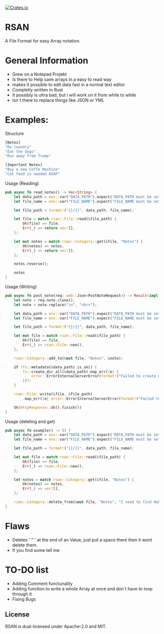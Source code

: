 [![Crates.io](https://shields.io/crates/v/rsan)](https://crates.io/crates/rsan)

# RSAN
A File Format for easy Array notation.

# General Information
  - Grew on a Notepad Projekt
  - Is there to Help save arrays in a easy to read way
  - makes it possible to edit data fast in a normal text editor
  - Completly written in Rust
  - It possibly is ultra bad, but i will work on it from while to while
  - Isn´t there to replace things like JSON or YML

# Examples:
Structure
```rust
[Notes]
"Do laundry"
"Eat the dogs"
"Run away from Trump"

[Important Notes]
"Buy a new Coffe Machine"
"Cat food is needed ASAP"

```

Usage (Reading)
```rust
pub async fn read_notes() -> Vec<String> {
    let data_path = env::var("DATA_PATH").expect("DATA_PATH must be set");
    let file_name = env::var("FILE_NAME").expect("FILE_NAME must be set");

    let file_path = format!("{}/{}", data_path, file_name);

    let file = match rsan::File::read(&file_path) {
        Ok(file) => file,
        Err(_) => return vec![],
    };

    let mut notes = match rsan::Category::get(&file, "Notes") {
        Ok(notes) => notes,
        Err(_) => return vec![],
    };

    notes.reverse();

    notes
}
 ```

Usage (Writing)
```rust 
pub async fn post_note(req: web::Json<PostNoteRequest>) -> Result<impl Responder, error::Error> {
    let note = req.note.clone();
    let note = note.replace("\n", "<br>");

    let data_path = env::var("DATA_PATH").expect("DATA_PATH must be set");
    let file_name = env::var("FILE_NAME").expect("FILE_NAME must be set");

    let file_path = format!("{}/{}", data_path, file_name);

    let mut file = match rsan::File::read(&file_path) {
        Ok(file) => file,
        Err(_) => rsan::File::new(),
    };

    rsan::Category::add_to(&mut file, "Notes", &note);

    if !fs::metadata(&data_path).is_ok() {
        fs::create_dir_all(&data_path).map_err(|e| {
            error::ErrorInternalServerError(format!("Failed to create directory: {}", e))
        })?;
    }

    rsan::File::write(&file, &file_path)
        .map_err(|e| error::ErrorInternalServerError(format!("Failed to write file: {}", e)))?;

    Ok(HttpResponse::Ok().finish())
}

```

Usage (deleting and get)

```rust
pub async fn example() -> () {
    let data_path = env::var("DATA_PATH").expect("DATA_PATH must be set");
    let file_name = env::var("FILE_NAME").expect("FILE_NAME must be set");

    let file_path = format!("{}/{}", data_path, file_name);

    let mut file = match rsan::File::read(&file_path) {
        Ok(file) => file,
        Err(_) => rsan::File::new(),
    };

    let notes = match rsan::Category::get(&file, "Notes") {
        Ok(notes) => notes,
        Err(_) => vec![],
    };

    rsan::Category::delete_from(&mut file, "Notes", "I need to find Hobbys");
}
```

# Flaws
  - Deletes ' " ' at the end of an Value, just put a space there then it wont delete them.
  - If you find some tell me

# TO-DO list
  - Adding Comment functunality
  - Adding function to write a whole Array at once and don´t have to loop through it
  - Fixing Bugs

## License

RSAN is dual-licensed under Apache-2.0 and MIT.
